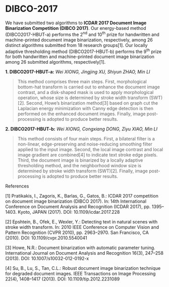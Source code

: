 # DIBCO-2017

We have submitted two algorithms to **ICDAR 2017 Document Image Binarization Competition (DIBCO 2017)**. Our energy-based method (DIBCO2017-HBUT-a) performs the 2<sup>nd</sup> and 10<sup>th</sup> prize for handwritten and machine-printed document image binarization, respectively, among 26 distinct algorithms submitted from 18 research groups[1]. Our locally adaptive thresholding method (DIBCO2017-HBUT-b) performs the 9<sup>th</sup> prize for both handwritten and machine-printed document image binarization among 26 submitted algorithms, respectively[1].

**1. DIBCO2017-HBUT-a:** *Wei XIONG, Jingjing XU, Shiyun ZHAO, Min LI*

> This method comprises three main steps. First, morphological bottom-hat transform is carried out to enhance the document image contrast, and a disk-shaped mask is used to apply morphological operation, whose size is determined by stroke width transform (SWT)[2]. Second, Howe’s binarization method[3] based on graph cut the Laplacian energy minimization with Canny edge detection is then performed on the enhanced document images. Finally, image post-processing is adopted to produce better results.

**2. DIBCO2017-HBUT-b:** *Wei XIONG, Congxiang DONG, Ziyu XIAO, Min LI*

> This method consists of four main steps. First, a bilateral filter is a non-linear, edge-preserving and noise-reducing smoothing filter applied to the input image. Second, the local image contrast and local image gradient are combined[4] to indicate text stroke edge pixels. Third, the document image is binarized by a locally adaptive thresholding method, and the neighborhood window size is determined by stroke width transform (SWT)[2]. Finally, image post-processing is adopted to produce better results.

References

[1] Pratikakis, I., Zagoris, K., Barlas, G., Gatos, B.: ICDAR 2017 competition on document image binarization (DIBCO 2017). In: 14th International Conference on Document Analysis and Recognition (ICDAR 2017), pp. 1395–1403. Kyoto, JAPAN (2017). DOI: 10.1109/icdar.2017.228

[2] Epshtein, B., Ofek, E., Wexler, Y.: Detecting text in natural scenes with stroke width transform. In: 2010 IEEE Conference on Computer Vision and Pattern Recognition (CVPR 2010), pp. 2963–2970. San Francisco, CA (2010). DOI: 10.1109/cvpr.2010.5540041

[3] Howe, N.R.: Document binarization with automatic parameter tuning. International Journal on Document Analysis and Recognition 16(3), 247–258 (2013). DOI: 10.1007/s10032-012-0192-x

[4] Su, B., Lu, S., Tan, C.L.: Robust document image binarization technique for degraded document images. IEEE Transactions on Image Processing 22(4), 1408–1417 (2013). DOI: 10.1109/tip.2012.2231089
